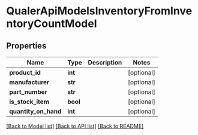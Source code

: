 # QualerApiModelsInventoryFromInventoryCountModel

## Properties
Name | Type | Description | Notes
------------ | ------------- | ------------- | -------------
**product_id** | **int** |  | [optional] 
**manufacturer** | **str** |  | [optional] 
**part_number** | **str** |  | [optional] 
**is_stock_item** | **bool** |  | [optional] 
**quantity_on_hand** | **int** |  | [optional] 

[[Back to Model list]](../README.md#documentation-for-models) [[Back to API list]](../README.md#documentation-for-api-endpoints) [[Back to README]](../README.md)

